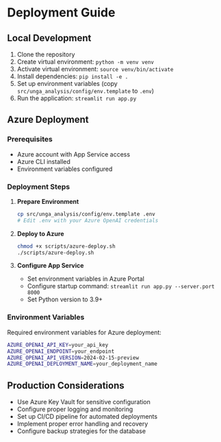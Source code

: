 # Deployment Guide

## Local Development

1. Clone the repository
2. Create virtual environment: `python -m venv venv`
3. Activate virtual environment: `source venv/bin/activate`
4. Install dependencies: `pip install -e .`
5. Set up environment variables (copy `src/unga_analysis/config/env.template` to `.env`)
6. Run the application: `streamlit run app.py`

## Azure Deployment

### Prerequisites
- Azure account with App Service access
- Azure CLI installed
- Environment variables configured

### Deployment Steps

1. **Prepare Environment**
   ```bash
   cp src/unga_analysis/config/env.template .env
   # Edit .env with your Azure OpenAI credentials
   ```

2. **Deploy to Azure**
   ```bash
   chmod +x scripts/azure-deploy.sh
   ./scripts/azure-deploy.sh
   ```

3. **Configure App Service**
   - Set environment variables in Azure Portal
   - Configure startup command: `streamlit run app.py --server.port 8000`
   - Set Python version to 3.9+

### Environment Variables

Required environment variables for Azure deployment:

```bash
AZURE_OPENAI_API_KEY=your_api_key
AZURE_OPENAI_ENDPOINT=your_endpoint
AZURE_OPENAI_API_VERSION=2024-02-15-preview
AZURE_OPENAI_DEPLOYMENT_NAME=your_deployment_name
```

## Production Considerations

- Use Azure Key Vault for sensitive configuration
- Configure proper logging and monitoring
- Set up CI/CD pipeline for automated deployments
- Implement proper error handling and recovery
- Configure backup strategies for the database

